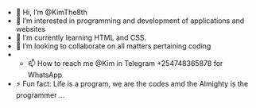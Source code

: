 - 👋 Hi, I’m @KimThe8th
- 👀 I’m interested in programming and development of applications and websites 
- 🌱 I’m currently learning HTML and CSS.
- 💞️ I’m looking to collaborate on all matters pertaining coding
- - 📫 How to reach me @Kim in Telegram +254748365878 for WhatsApp 
- ⚡ Fun fact: Life is a program, we are the codes amd the Almighty is the programmer ...

<!---
KimThe8th/KimThe8th is a ✨ special ✨ repository because its `README.md` (this file) appears on your GitHub profile.
You can click the Preview link to take a look at your changes.
--->
